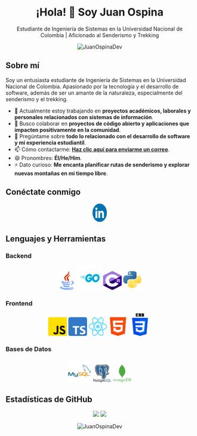 <h1 align="center">¡Hola! 👋 Soy Juan Ospina</h1>
<p align="center">Estudiante de Ingeniería de Sistemas en la Universidad Nacional de Colombia | Aficionado al Senderismo y Trekking</p>

<p align="center">
  <img src="https://komarev.com/ghpvc/?username=JuanOspinaDev&label=Vistas%20del%20perfil&color=blue&style=flat-square" alt="JuanOspinaDev" />
</p>

## Sobre mí
Soy un entusiasta estudiante de Ingeniería de Sistemas en la Universidad Nacional de Colombia. Apasionado por la tecnología y el desarrollo de software, además de ser un amante de la naturaleza, especialmente del senderismo y el trekking.

- 🔭 Actualmente estoy trabajando en **proyectos académicos, laborales y personales relacionados con sistemas de información**.
- 👯 Busco colaborar en **proyectos de código abierto y aplicaciones que impacten positivamente en la comunidad**.
- 💬 Pregúntame sobre **todo lo relacionado con el desarrollo de software y mi experiencia estudiantil**.
- 📫 Cómo contactarme: **[Haz clic aquí para enviarme un correo](mailto:juanospinadev@example.com)**.
- 😄 Pronombres: **Él/He/Him**.
- ⚡ Dato curioso: **Me encanta planificar rutas de senderismo y explorar nuevas montañas en mi tiempo libre**.

## Conéctate conmigo
<p align="center">
  <a href="https://www.linkedin.com/in/juanospinaos/"><img src="LinkedIn.png" alt="LinkedIn" width="70" height="50"/></a>
</p>

## Lenguajes y Herramientas
### Backend
<p align="center">
  <!-- Agrega los íconos de tus habilidades aquí, asegúrate de subir los íconos a tu repositorio o usar enlaces directos -->
  <img src="Java.png" alt="Java" width="50" height="50"/>
  <img src="Go.png" alt="Go" width="65" height="65"/>
  <img src="c-sharp.png" alt="C#" width="50" height="50"/>
  <img src="Python.png" alt="Python" width="50" height="50"/>
</p>

### Frontend
<p align="center">
  <img src="Javascript.png" alt="JavaScript" width="50" height="50"/>
  <img src="Typescript.png" alt="TypeScript" width="50" height="50"/>
  <img src="React.png" alt="React" width="50" height="50"/>
  <img src="html.png" alt="HTML" width="50" height="50"/>
  <img src="css.png" alt="CSS" width="60" height="60"/>
</p>

### Bases de Datos
<p align="center">
  <img src="MySQL.png" alt="MySQL" width="63" height="63"/>
  <img src="PostgreSQL.png" alt="PostgreSQL" width="50" height="50"/>
  <img src="Mongodb.png" alt="MongoDB" width="50" height="50"/>
</p>

## Estadísticas de GitHub
<p align="center">
  <img width="48%" src="https://github-readme-stats.vercel.app/api?username=JuanOspinaDev&show_icons=true&theme=light" />
  <img width="48%" src="https://github-readme-stats.vercel.app/api/top-langs/?username=JuanOspinaDev&layout=compact&theme=light" />
</p>

<p align="center">
  <img src="https://github-readme-streak-stats.herokuapp.com/?user=JuanOspinaDev&theme=light" alt="JuanOspinaDev" />
</p>
